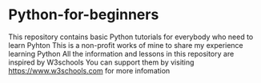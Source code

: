 # Python-for-beginners
This repository contains basic Python tutorials for everybody who need to learn Pyhton
This is a non-profit works of mine to share my experience learning Python
All the information and lessons in this repository are inspired by W3schools
You can support them by visiting https://www.w3schools.com for more infomation
